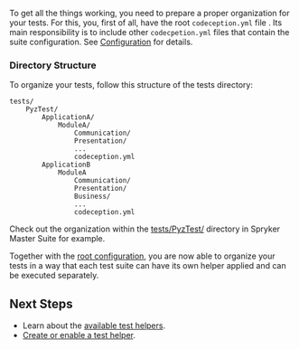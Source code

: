 To get all the things working, you need to prepare a proper organization for your tests. For this, you, first of all, have the root `codeception.yml` file . Its main responsibility is to include other `codecpetion.yml` files that contain the suite configuration. See [Configuration](https://documentation.spryker.com/docs/en/test-framework#configuration) for details.

### Directory Structure
To organize your tests, follow this structure of the tests directory:

```
tests/
    PyzTest/
        ApplicationA/
            ModuleA/
                Communication/
                Presentation/
                ...
                codeception.yml
        ApplicationB
            ModuleA
                Communication/
                Presentation/
                Business/
                ...
                codeception.yml
```

Check out the organization within the [tests/PyzTest/](https://github.com/spryker-shop/suite/tree/master/tests/PyzTest) directory in Spryker Master Suite for example.

Together with the [root configuration](https://documentation.spryker.com/docs/en/test-framework#configuration), you are now able to organize your tests in a way that each test suite can have its own helper applied and can be executed separately.

## Next Steps
* Learn about the [available test helpers](https://documentation.spryker.com/docs/available-test-helpers).
* [Create or enable a test helper](https://documentation.spryker.com/docs/test-helpers).

               